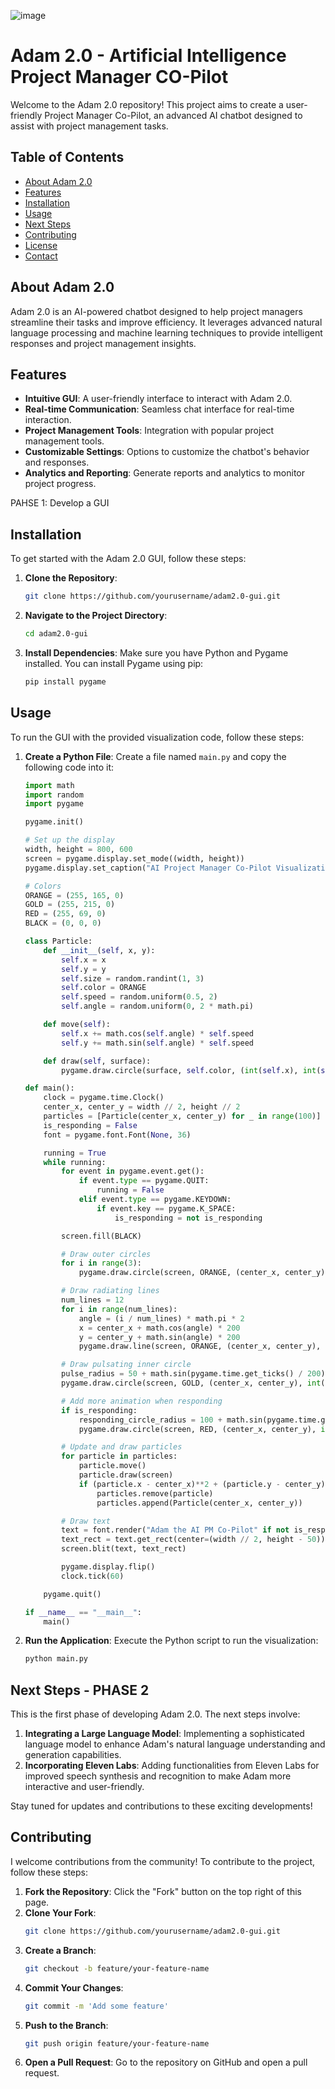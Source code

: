 ![image](https://github.com/ai-in-pm/Adam-2.0-GUI-AI-PM-Co-Pilot/assets/36999549/9c386a23-3674-44f5-a4e5-fd54514a954d)

# Adam 2.0 - Artificial Intelligence Project Manager CO-Pilot

Welcome to the Adam 2.0 repository! This project aims to create a user-friendly Project Manager Co-Pilot, an advanced AI chatbot designed to assist with project management tasks.

## Table of Contents

- [About Adam 2.0](#about-adam-20)
- [Features](#features)
- [Installation](#installation)
- [Usage](#usage)
- [Next Steps](#next-steps)
- [Contributing](#contributing)
- [License](#license)
- [Contact](#contact)

## About Adam 2.0

Adam 2.0 is an AI-powered chatbot designed to help project managers streamline their tasks and improve efficiency. It leverages advanced natural language processing and machine learning techniques to provide intelligent responses and project management insights.

## Features

- **Intuitive GUI**: A user-friendly interface to interact with Adam 2.0.
- **Real-time Communication**: Seamless chat interface for real-time interaction.
- **Project Management Tools**: Integration with popular project management tools.
- **Customizable Settings**: Options to customize the chatbot's behavior and responses.
- **Analytics and Reporting**: Generate reports and analytics to monitor project progress.

PAHSE 1:  Develop a GUI

## Installation

To get started with the Adam 2.0 GUI, follow these steps:

1. **Clone the Repository**:
    ```bash
    git clone https://github.com/yourusername/adam2.0-gui.git
    ```
2. **Navigate to the Project Directory**:
    ```bash
    cd adam2.0-gui
    ```
3. **Install Dependencies**:
    Make sure you have Python and Pygame installed. You can install Pygame using pip:
    ```bash
    pip install pygame
    ```

## Usage

To run the GUI with the provided visualization code, follow these steps:

1. **Create a Python File**:
    Create a file named `main.py` and copy the following code into it:

    ```python
    import math
    import random
    import pygame

    pygame.init()

    # Set up the display
    width, height = 800, 600
    screen = pygame.display.set_mode((width, height))
    pygame.display.set_caption("AI Project Manager Co-Pilot Visualization")

    # Colors
    ORANGE = (255, 165, 0)
    GOLD = (255, 215, 0)
    RED = (255, 69, 0)
    BLACK = (0, 0, 0)

    class Particle:
        def __init__(self, x, y):
            self.x = x
            self.y = y
            self.size = random.randint(1, 3)
            self.color = ORANGE
            self.speed = random.uniform(0.5, 2)
            self.angle = random.uniform(0, 2 * math.pi)

        def move(self):
            self.x += math.cos(self.angle) * self.speed
            self.y += math.sin(self.angle) * self.speed

        def draw(self, surface):
            pygame.draw.circle(surface, self.color, (int(self.x), int(self.y)), self.size)

    def main():
        clock = pygame.time.Clock()
        center_x, center_y = width // 2, height // 2
        particles = [Particle(center_x, center_y) for _ in range(100)]
        is_responding = False
        font = pygame.font.Font(None, 36)

        running = True
        while running:
            for event in pygame.event.get():
                if event.type == pygame.QUIT:
                    running = False
                elif event.type == pygame.KEYDOWN:
                    if event.key == pygame.K_SPACE:
                        is_responding = not is_responding

            screen.fill(BLACK)

            # Draw outer circles
            for i in range(3):
                pygame.draw.circle(screen, ORANGE, (center_x, center_y), 200 - i * 30, 1)

            # Draw radiating lines
            num_lines = 12
            for i in range(num_lines):
                angle = (i / num_lines) * math.pi * 2
                x = center_x + math.cos(angle) * 200
                y = center_y + math.sin(angle) * 200
                pygame.draw.line(screen, ORANGE, (center_x, center_y), (x, y), 1)

            # Draw pulsating inner circle
            pulse_radius = 50 + math.sin(pygame.time.get_ticks() / 200) * 10
            pygame.draw.circle(screen, GOLD, (center_x, center_y), int(pulse_radius), 1)

            # Add more animation when responding
            if is_responding:
                responding_circle_radius = 100 + math.sin(pygame.time.get_ticks() / 150) * 20
                pygame.draw.circle(screen, RED, (center_x, center_y), int(responding_circle_radius), 1)

            # Update and draw particles
            for particle in particles:
                particle.move()
                particle.draw(screen)
                if (particle.x - center_x)**2 + (particle.y - center_y)**2 > 200**2:
                    particles.remove(particle)
                    particles.append(Particle(center_x, center_y))

            # Draw text
            text = font.render("Adam the AI PM Co-Pilot" if not is_responding else "Adam the AI PM Co-Pilot (Responding...)", True, GOLD)
            text_rect = text.get_rect(center=(width // 2, height - 50))
            screen.blit(text, text_rect)

            pygame.display.flip()
            clock.tick(60)

        pygame.quit()

    if __name__ == "__main__":
        main()
    ```

2. **Run the Application**:
    Execute the Python script to run the visualization:
    ```bash
    python main.py
    ```

## Next Steps - PHASE 2

This is the first phase of developing Adam 2.0. The next steps involve:

1. **Integrating a Large Language Model**: Implementing a sophisticated language model to enhance Adam's natural language understanding and generation capabilities.
2. **Incorporating Eleven Labs**: Adding functionalities from Eleven Labs for improved speech synthesis and recognition to make Adam more interactive and user-friendly.

Stay tuned for updates and contributions to these exciting developments!

## Contributing

I welcome contributions from the community! To contribute to the project, follow these steps:

1. **Fork the Repository**: Click the "Fork" button on the top right of this page.
2. **Clone Your Fork**:
    ```bash
    git clone https://github.com/yourusername/adam2.0-gui.git
    ```
3. **Create a Branch**:
    ```bash
    git checkout -b feature/your-feature-name
    ```
4. **Commit Your Changes**:
    ```bash
    git commit -m 'Add some feature'
    ```
5. **Push to the Branch**:
    ```bash
    git push origin feature/your-feature-name
    ```
6. **Open a Pull Request**: Go to the repository on GitHub and open a pull request.
